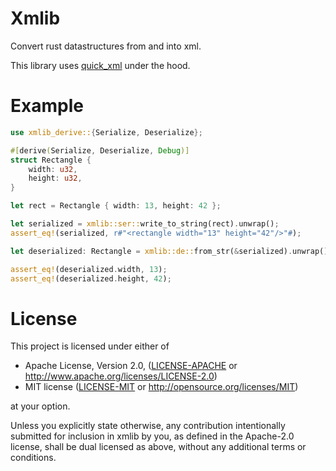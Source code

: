# Xmlib
Convert rust datastructures from and into xml.

This library uses [quick_xml](https://github.com/tafia/quick-xml/) under the hood.


# Example
```rust
use xmlib_derive::{Serialize, Deserialize};

#[derive(Serialize, Deserialize, Debug)]
struct Rectangle {
    width: u32,
    height: u32,
}

let rect = Rectangle { width: 13, height: 42 };

let serialized = xmlib::ser::write_to_string(rect).unwrap();
assert_eq!(serialized, r#"<rectangle width="13" height="42"/>"#);

let deserialized: Rectangle = xmlib::de::from_str(&serialized).unwrap();

assert_eq!(deserialized.width, 13);
assert_eq!(deserialized.height, 42);
```


# License

This project is licensed under either of

 * Apache License, Version 2.0, ([LICENSE-APACHE](LICENSE-APACHE) or
   http://www.apache.org/licenses/LICENSE-2.0)
 * MIT license ([LICENSE-MIT](LICENSE-MIT) or
   http://opensource.org/licenses/MIT)

at your option.

Unless you explicitly state otherwise, any contribution intentionally submitted for inclusion in xmlib by you, as defined in the Apache-2.0 license, shall be dual licensed as above, without any additional terms or conditions.
